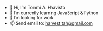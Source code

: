 - 👋 Hi, I’m Tommi A. Haavisto
- 🌱 I’m currently learning JavaScript & Python
- 💞️ I’m looking for work
- 📫 Send email to: harvest.tah@gmail.com

<!---
tommiahaa/tommiahaa is a ✨ special ✨ repository because its `README.md` (this file) appears on your GitHub profile.
You can click the Preview link to take a look at your changes.
--->
